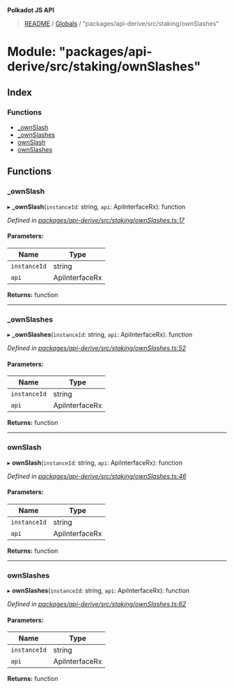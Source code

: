 **Polkadot JS API**

> [README](../README.md) / [Globals](../globals.md) / "packages/api-derive/src/staking/ownSlashes"

# Module: "packages/api-derive/src/staking/ownSlashes"

## Index

### Functions

* [\_ownSlash](_packages_api_derive_src_staking_ownslashes_.md#_ownslash)
* [\_ownSlashes](_packages_api_derive_src_staking_ownslashes_.md#_ownslashes)
* [ownSlash](_packages_api_derive_src_staking_ownslashes_.md#ownslash)
* [ownSlashes](_packages_api_derive_src_staking_ownslashes_.md#ownslashes)

## Functions

### \_ownSlash

▸ **_ownSlash**(`instanceId`: string, `api`: ApiInterfaceRx): function

*Defined in [packages/api-derive/src/staking/ownSlashes.ts:17](https://github.com/polkadot-js/api/blob/33c161f87/packages/api-derive/src/staking/ownSlashes.ts#L17)*

#### Parameters:

Name | Type |
------ | ------ |
`instanceId` | string |
`api` | ApiInterfaceRx |

**Returns:** function

___

### \_ownSlashes

▸ **_ownSlashes**(`instanceId`: string, `api`: ApiInterfaceRx): function

*Defined in [packages/api-derive/src/staking/ownSlashes.ts:52](https://github.com/polkadot-js/api/blob/33c161f87/packages/api-derive/src/staking/ownSlashes.ts#L52)*

#### Parameters:

Name | Type |
------ | ------ |
`instanceId` | string |
`api` | ApiInterfaceRx |

**Returns:** function

___

### ownSlash

▸ **ownSlash**(`instanceId`: string, `api`: ApiInterfaceRx): function

*Defined in [packages/api-derive/src/staking/ownSlashes.ts:46](https://github.com/polkadot-js/api/blob/33c161f87/packages/api-derive/src/staking/ownSlashes.ts#L46)*

#### Parameters:

Name | Type |
------ | ------ |
`instanceId` | string |
`api` | ApiInterfaceRx |

**Returns:** function

___

### ownSlashes

▸ **ownSlashes**(`instanceId`: string, `api`: ApiInterfaceRx): function

*Defined in [packages/api-derive/src/staking/ownSlashes.ts:62](https://github.com/polkadot-js/api/blob/33c161f87/packages/api-derive/src/staking/ownSlashes.ts#L62)*

#### Parameters:

Name | Type |
------ | ------ |
`instanceId` | string |
`api` | ApiInterfaceRx |

**Returns:** function
